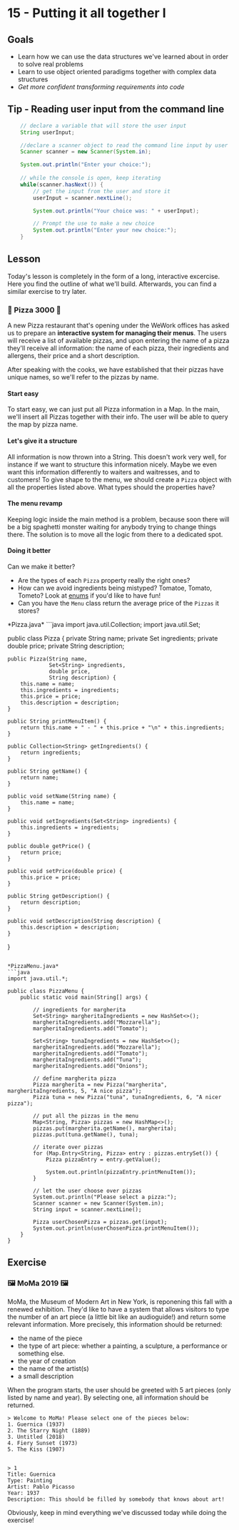 # 15 - Putting it all together I

<Teacher name="Michele"></Teacher>

## Goals

- Learn how we can use the data structures we've learned about in order to solve real problems
- Learn to use object oriented paradigms together with complex data structures
- *Get more confident transforming requirements into code*

## Tip - Reading user input from the command line

```java
    // declare a variable that will store the user input
    String userInput;

    //declare a scanner object to read the command line input by user
    Scanner scanner = new Scanner(System.in);

    System.out.println("Enter your choice:");
    
    // while the console is open, keep iterating
    while(scanner.hasNext()) {
        // get the input from the user and store it
        userInput = scanner.nextLine();

        System.out.println("Your choice was: " + userInput);

        // Prompt the use to make a new choice
        System.out.println("Enter your new choice:");
    }
```

## Lesson

Today's lesson is completely in the form of a long, interactive excercise. Here you find the outline of what we'll build. Afterwards, you can find a similar exercise to try later.

### 🍕 Pizza 3000 🍕

A new Pizza restaurant that's opening under the WeWork offices has asked us to prepare an **interactive system for managing their menus**. The users will receive a list of available pizzas, and upon entering the name of a pizza they'll receive all information: the name of each pizza, their ingredients and allergens, their price and a short description.

After speaking with the cooks, we have established that their pizzas have unique names, so we'll refer to the pizzas by name.

#### Start easy

To start easy, we can just put all Pizza information in a Map. In the main, we'll insert all Pizzas together with their info. The user will be able to query the map by pizza name.

#### Let's give it a structure

All information is now thrown into a String. This doesn't work very well, for instance if we want to structure this information nicely. Maybe we even want this information differently to waiters and waitresses, and to customers!
To give shape to the menu, we should create a `Pizza` object with all the properties listed above. What types should the properties have?

#### The menu revamp
Keeping logic inside the main method is a problem, because soon there will be a big spaghetti monster waiting for anybody trying to change things there. The solution is to move all the logic from there to a dedicated spot.

#### Doing it better
Can we make it better?

- Are the types of each `Pizza` property really the right ones?
- How can we avoid ingredients being mistyped? Tomatoe, Tomato, Tometo? Look at [enums](https://docs.oracle.com/javase/tutorial/java/javaOO/enum.html) if you'd like to have fun!
- Can you have the `Menu` class return the average price of the `Pizzas` it stores?


<Solution>
*Pizza.java*
```java
import java.util.Collection;
import java.util.Set;

public class Pizza {
    private String name;
    private Set<String> ingredients;
    private double price;
    private String description;

    public Pizza(String name,
                 Set<String> ingredients,
                 double price,
                 String description) {
        this.name = name;
        this.ingredients = ingredients;
        this.price = price;
        this.description = description;
    }

    public String printMenuItem() {
        return this.name + " - " + this.price + "\n" + this.ingredients;
    }

    public Collection<String> getIngredients() {
        return ingredients;
    }

    public String getName() {
        return name;
    }

    public void setName(String name) {
        this.name = name;
    }

    public void setIngredients(Set<String> ingredients) {
        this.ingredients = ingredients;
    }

    public double getPrice() {
        return price;
    }

    public void setPrice(double price) {
        this.price = price;
    }

    public String getDescription() {
        return description;
    }

    public void setDescription(String description) {
        this.description = description;
    }
}
```

*PizzaMenu.java*
```java
import java.util.*;

public class PizzaMenu {
    public static void main(String[] args) {

        // ingredients for margherita
        Set<String> margheritaIngredients = new HashSet<>();
        margheritaIngredients.add("Mozzarella");
        margheritaIngredients.add("Tomato");

        Set<String> tunaIngredients = new HashSet<>();
        margheritaIngredients.add("Mozzarella");
        margheritaIngredients.add("Tomato");
        margheritaIngredients.add("Tuna");
        margheritaIngredients.add("Onions");

        // define margherita pizza
        Pizza margherita = new Pizza("margherita", margheritaIngredients, 5, "A nice pizza");
        Pizza tuna = new Pizza("tuna", tunaIngredients, 6, "A nicer pizza");

        // put all the pizzas in the menu
        Map<String, Pizza> pizzas = new HashMap<>();
        pizzas.put(margherita.getName(), margherita);
        pizzas.put(tuna.getName(), tuna);

        // iterate over pizzas
        for (Map.Entry<String, Pizza> entry : pizzas.entrySet()) {
            Pizza pizzaEntry = entry.getValue();

            System.out.println(pizzaEntry.printMenuItem());
        }

        // let the user choose over pizzas
        System.out.println("Please select a pizza:");
        Scanner scanner = new Scanner(System.in);
        String input = scanner.nextLine();

        Pizza userChosenPizza = pizzas.get(input);
        System.out.println(userChosenPizza.printMenuItem());
    }
}
```

</Solution>

## Exercise

### 🖼 MoMa 2019 🖼
MoMa, the Museum of Modern Art in New York, is reponening this fall with a renewed exhibition. They'd like to have a system that allows visitors to type the number of an art piece (a little bit like an audioguide!) and return some relevant information. More precisely, this information should be returned:

- the name of the piece
- the type of art piece: whether a painting, a sculpture, a performance or something else.
- the year of creation
- the name of the artist(s)
- a small description

When the program starts, the user should be greeted with 5 art pieces (only listed by name and year). By selecting one, all information should be returned.

```
> Welcome to MoMa! Please select one of the pieces below:
1. Guernica (1937)
2. The Starry Night (1889)
3. Untitled (2018)
4. Fiery Sunset (1973)
5. The Kiss (1907)


> 1
Title: Guernica
Type: Painting
Artist: Pablo Picasso
Year: 1937
Description: This should be filled by somebody that knows about art!
```

Obviously, keep in mind everything we've discussed today while doing the exercise!